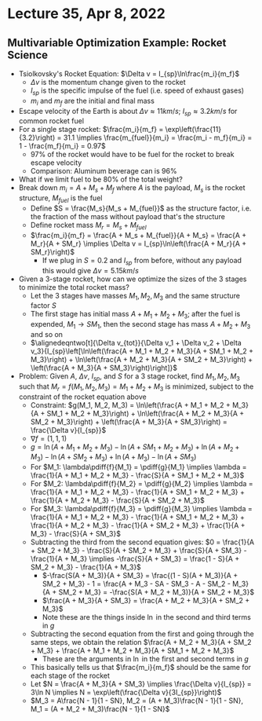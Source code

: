 # Lecture 35, Apr 8, 2022

## Multivariable Optimization Example: Rocket Science

* Tsiolkovsky's Rocket Equation: $\Delta v = I_{sp}\ln\frac{m_i}{m_f}$
	* $\Delta v$ is the momentum change given to the rocket
	* $I_{sp}$ is the specific impulse of the fuel (i.e. speed of exhaust gases)
	* $m_i$ and $m_f$ are the initial and final mass
* Escape velocity of the Earth is about $\Delta v \approx 11\si{km/s}$; $I_{sp} \approx 3.2\si{km/s}$ for common rocket fuel
* For a single stage rocket: $\frac{m_i}{m_f} = \exp\left(\frac{11}{3.2}\right) = 31.1 \implies \frac{m_{fuel}}{m_i} = \frac{m_i - m_f}{m_i} = 1 - \frac{m_f}{m_i} = 0.97$
	* 97% of the rocket would have to be fuel for the rocket to break escape velocity
	* Comparison: Aluminum beverage can is 96%
* What if we limit fuel to be 80% of the total weight?
* Break down $m_i = A + M_s + M_f$ where $A$ is the payload, $M_s$ is the rocket structure, $M_{fuel}$ is the fuel
	* Define $S = \frac{M_s}{M_s + M_{fuel}}$ as the structure factor, i.e. the fraction of the mass without payload that's the structure
	* Define rocket mass $M_r = M_s + M_{fuel}$
	* $\frac{m_i}{m_f} = \frac{A + M_s + M_{fuel}}{A + M_s} = \frac{A + M_r}{A + SM_r} \implies \Delta v = I_{sp}\ln\left(\frac{A + M_r}{A + SM_r}\right)$
		* If we plug in $S = 0.2$ and $I_{sp}$ from before, without any payload this would give $\Delta v = 5.15\si{km/s}$
* Given a 3-stage rocket, how can we optimize the sizes of the 3 stages to minimize the total rocket mass?
	* Let the 3 stages have masses $M_1, M_2, M_3$ and the same structure factor $S$
	* The first stage has initial mass $A + M_1 + M_2 + M_3$; after the fuel is expended, $M_1 \to SM_1$, then the second stage has mass $A + M_2 + M_3$ and so on
	* $\alignedeqntwo[t]{\Delta v_{tot}}{\Delta v_1 + \Delta v_2 + \Delta v_3}{I_{sp}\left[\ln\left(\frac{A + M_1 + M_2 + M_3}{A + SM_1 + M_2 + M_3}\right) + \ln\left(\frac{A + M_2 + M_3}{A + SM_2 + M_3}\right) + \left(\frac{A + M_3}{A + SM_3}\right)\right]}$
* Problem: Given $A$, $\Delta v$, $I_{sp}$, and $S$ for a 3 stage rocket, find $M_1, M_2, M_3$ such that $M_r = f(M_1, M_2, M_3) = M_1 + M_2 + M_3$ is minimized, subject to the constraint of the rocket equation above
	* Constraint: $g(M_1, M_2, M_3) = \ln\left(\frac{A + M_1 + M_2 + M_3}{A + SM_1 + M_2 + M_3}\right) + \ln\left(\frac{A + M_2 + M_3}{A + SM_2 + M_3}\right) + \left(\frac{A + M_3}{A + SM_3}\right) = \frac{\Delta v}{I_{sp}}$
	* $\nabla f = (1, 1, 1)$
	* $g = \ln(A + M_1 + M_2 + M_3) - \ln(A + SM_1 + M_2 + M_3) + \ln(A + M_2 + M_3) - \ln(A + SM_2 + M_3) + \ln(A + M_3) - \ln(A + SM_3)$
	* For $M_1: \lambda\pdiff{f}{M_1} = \pdiff{g}{M_1} \implies \lambda = \frac{1}{A + M_1 + M_2 + M_3} - \frac{S}{A + SM_1 + M_2 + M_3}$
	* For $M_2: \lambda\pdiff{f}{M_2} = \pdiff{g}{M_2} \implies \lambda = \frac{1}{A + M_1 + M_2 + M_3} - \frac{1}{A + SM_1 + M_2 + M_3} + \frac{1}{A + M_2 + M_3} - \frac{S}{A + SM_2 + M_3}$
	* For $M_3: \lambda\pdiff{f}{M_3} = \pdiff{g}{M_3} \implies \lambda = \frac{1}{A + M_1 + M_2 + M_3} - \frac{1}{A + SM_1 + M_2 + M_3} + \frac{1}{A + M_2 + M_3} - \frac{1}{A + SM_2 + M_3} + \frac{1}{A + M_3} - \frac{S}{A + SM_3}$
	* Subtracting the third from the second equation gives: $0 = \frac{1}{A + SM_2 + M_3} - \frac{S}{A + SM_2 + M_3} + \frac{S}{A + SM_3} - \frac{1}{A + M_3} \implies -\frac{S}{A + SM_3} = \frac{1 - S}{A + SM_2 + M_3} - \frac{1}{A + M_3}$
		* $-\frac{S(A + M_3)}{A + SM_3} = \frac{(1 - S)(A + M_3)}{A + SM_2 + M_3} - 1 = \frac{A + M_3 - SA - SM_3 - A - SM_2 - M_3}{A + SM_2 + M_3} = -\frac{S(A + M_2 + M_3)}{A + SM_2 + M_3}$
		* $\frac{A + M_3}{A + SM_3} = \frac{A + M_2 + M_3}{A + SM_2 + M_3}$
		* Note these are the things inside $\ln$ in the second and third terms in $g$
	* Subtracting the second equation from the first and going through the same steps, we obtain the relation $\frac{A + M_2 + M_3}{A + SM_2 + M_3} + \frac{A + M_1 + M_2 + M_3}{A + SM_1 + M_2 + M_3}$
		* These are the arguments in $\ln$ in the first and second terms in $g$
	* This basically tells us that $\frac{m_i}{m_f}$ should be the same for each stage of the rocket
	* Let $N = \frac{A + M_3}{A + SM_3} \implies \frac{\Delta v}{I_{sp}} = 3\ln N \implies N = \exp\left(\frac{\Delta v}{3I_{sp}}\right)$
	* $M_3 = A\frac{N - 1}{1 - SN}, M_2 = (A + M_3)\frac{N - 1}{1 - SN}, M_1 = (A + M_2 + M_3)\frac{N - 1}{1 - SN}$

